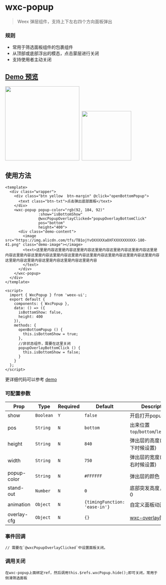 # wxc-popup 

 > Weex 弹层组件，支持上下左右四个方向面板弹出
 
### 规则
- 常用于筛选面板组件的包裹组件
- 从顶部或底部浮出的模态，点击蒙层进行关闭
- 支持使用者主动关闭


## [Demo 预览](https://h5.m.taobao.com/trip/wxc-popup/index.html?_wx_tpl=https%3A%2F%2Fh5.m.taobao.com%2Ftrip%2Fwxc-popup%2Fdemo%2Findex.native-min.js)
<img src="https://gw.alipayobjects.com/zos/rmsportal/MmgsYeDkFOioIpiQSfGF.gif" width="240"/>&nbsp;&nbsp;<img src="https://img.alicdn.com/tfs/TB1_9v9SpXXXXcuXXXXXXXXXXXX-200-200.png" width="160"/>

## 使用方法

```vue
<template>
  <div class="wrapper">
    <div class="btn yellow  btn-margin" @click="openBottomPopup">
      <text class="btn-txt">点击弹出底部面板</text>
    </div>
    <wxc-popup popup-color="rgb(92, 184, 92)"
               :show="isBottomShow"
               @wxcPopupOverlayClicked="popupOverlayBottomClick"
               pos="bottom"
               height="400">
      <div class="demo-content">
        <image src="https://img.alicdn.com/tfs/TB1ojYvOXXXXXaOXFXXXXXXXXXX-180-41.png" class="demo-image"></image>
        <text>这里是内容这里是内容这里是内容这里是内容这里是内容这里是内容这里是内容这里是内容这里是内容这里是内容这里是内容这里是内容这里是内容这里是内容这里是内容这里是内容这里是内容这里是内容这里是内容这里是内容
        </text>
      </div>
    </wxc-popup>
  </div>
</template>

<script>
  import { WxcPopup } from 'weex-ui';
  export default {
    components: { WxcPopup },
    data: () => ({
      isBottomShow: false,
      height: 400
    }),
    methods: {
      openBottomPopup () {
        this.isBottomShow = true;
      },
      //非状态组件，需要在这里关闭
      popupOverlayBottomClick () {
        this.isBottomShow = false;
      }
    }
  };
</script>
```

更详细代码可以参考 [demo](https://github.com/alibaba/weex-ui/blob/master/example/popup/index.vue)

### 可配置参数

| Prop | Type | Required | Default | Description |
|-------------|------------|--------|-----|-----|
| show | `Boolean` |`Y`|`false` | 开启打开popup  |
| pos | `String` | `N`|`bottom` | 出来位置`top`/`bottom`/`left`/`right`|
| height | `String` |`N`| `840` | 弹出层的高度(向上向下时候设置)  |
| width | `String` |`N`| `750` | 弹出层的宽度(向左向右时候设置)  |
| popup-color | `String` |`N`| `#FFFFFF` | 弹出层的颜色 |
| stand-out | `Number` |`N`| `0` | 底部突发高度，默认为0 |
| animation | `Object` |`N`| `{timingFunction: 'ease-in'}` | 自定义面板动画 |
| overlay-cfg | `Object` |`N`| `{}` | [wxc-overlay](https://github.com/alibaba/weex-ui/blob/master/packages/wxc-overlay/README.md)配置参数|

### 事件回调

```
// 需要在`@wxcPopupOverlayClicked`中设置面板关闭。
```

### 调用关闭

```
在wxc-popup上面绑定ref，然后调用this.$refs.wxcPopup.hide();即可关闭，常用于侧滑筛选面板
```
